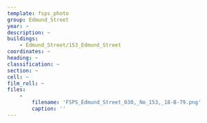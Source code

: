 ```yaml
---
template: fsps_photo
group: Edmund_Street
year: ~
description: ~
buildings:
    - Edmund_Street/153_Edmund_Street
coordinates: ~
heading: ~
classification: ~
section: ~
cell: ~
film_roll: ~
files:
    -
        filename: 'FSPS_Edmund_Street_030,_No_153,_18-B-79.png'
        caption: ''
---
```

